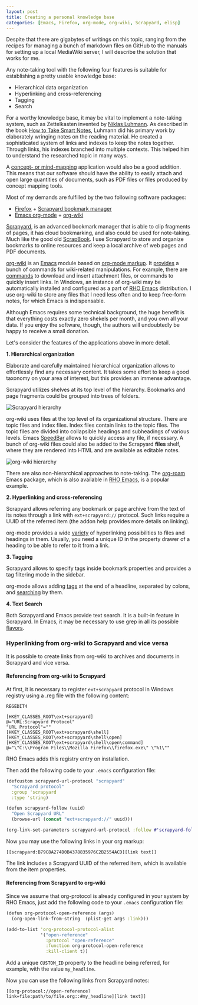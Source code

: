 ```yaml
---
layout: post
title: Creating a personal knowledge base
categories: [Emacs, Firefox, org-mode, org-wiki, Scrapyard, elisp]
---
```


Despite that there are gigabytes of writings on this topic, ranging
from the recipes for managing a bunch of markdown files on GitHub to
the manuals for setting up a local MediaWiki server, I will describe 
the solution that works for me.

Any note-taking tool with the following four features is suitable 
for establishing a pretty usable knowledge base:

* Hierarchical data organization
* Hyperlinking and cross-referencing
* Tagging
* Search

For a worthy knowledge base, it may be vital to implement a
note-taking system, such as Zettelkasten invented by [Niklas Luhmann](https://en.wikipedia.org/wiki/Niklas_Luhmann).
As described in the book [How to Take Smart Notes](https://www.goodreads.com/en/book/show/34507927), Luhmann did his
primary work by elaborately wringing notes on the reading material. He created
a sophisticated system of links and indexes to keep the notes together. Through links, his indexes branched into
multiple contexts. This helped him to understand the researched topic in many ways.

A [concept- or mind-mapping](https://en.wikipedia.org/wiki/Concept_map) application would also be a good addition.
This means that our software should have the ability to easily attach and open large quantities of documents, 
such as PDF files or files produced by concept mapping tools.

Most of my demands are fulfilled by the two following software packages:

* [Firefox](http://firefox.com) + [Scrapyard bookmark manager](https://addons.mozilla.org/en-US/firefox/addon/scrapyard/)
* [Emacs org-mode](https://orgmode.org/) + [org-wiki](https://github.com/caiorss/org-wiki)

[Scrapyard](https://addons.mozilla.org/en-US/firefox/addon/scrapyard/), is an advanced bookmark manager that 
is able to clip fragments of pages, it has cloud bookmarking, and also could be used for note-taking. Much like
the good old [ScrapBook](https://en.wikipedia.org/wiki/ScrapBook).
I use Scrapyard to store and organize bookmarks to online resources and keep a
local archive of web pages and PDF documents.

[org-wiki](https://github.com/caiorss/org-wiki) is an [Emacs](http://emacs.org) module based on
[org-mode markup](http://ergoemacs.org/emacs/emacs_org_markup.html).
It [provides](https://caiorss.github.io/org-wiki/) a bunch of commands
for wiki-related manipulations. For example, there are
[commands](https://github.com/caiorss/org-wiki#commands-to-download-files) to download and insert attachment files,
or commands to quickly insert links.
In Windows, an instance of org-wiki may be automatically
installed and configured as a part of [RHO Emacs](https://gchristensen.github.io/rho-emacs/) distribution.
I use org-wiki to store any files that I need less often and to keep free-form notes, for which Emacs is indispensable.

Although Emacs requires some technical background, the huge benefit is that everything costs 
exactly zero shekels per month, and you own all your data. 
If you enjoy the software, though, the authors will undoubtedly be happy to receive a small donation.

Let's consider the features of the applications above in more detail.

**1. Hierarchical organization**

Elaborate and carefully maintained hierarchical organization allows to effortlessly find any necessary content.
It takes some effort to keep a good taxonomy on your area of interest, but this provides an immense advantage.

Scrapyard utilizes shelves at its top level of the hierarchy. Bookmarks and page fragments could
be grouped into trees of folders.

![Scrapyard hierarchy](/posts/images/scrapyard-hierarchy.png)

org-wiki uses files at the top level of its organizational structure. 
There are topic files and index files. Index files contain links to the topic files. The topic files
are divided into collapsible headings and subheadings of various levels. Emacs [SpeedBar](https://www.emacswiki.org/emacs/SpeedBar)
allows to quickly access any file, if necessary. A bunch of org-wiki files could also be added to the Scrapyard **files** shelf,
where they are rendered into HTML and are available as editable notes.

![org-wiki hierarchy](/posts/images/org-wiki-hierarchy.png)

There are also non-hierarchical approaches to note-taking. The [org-roam](https://orgroam.com) Emacs package, which is 
also available in [RHO Emacs](https://gchristensen.github.io/rho-emacs/), is a popular example.

**2. Hyperlinking and cross-referencing**

Scrapyard allows referring any bookmark or page archive from the text of its notes through
a link with `ext+scrapyard://` protocol. Such links require a UUID of the
referred item (the addon help provides more details on linking).

org-mode provides a wide [variety](https://orgmode.org/guide/Hyperlinks.html)
of hyperlinking possibilities to files and headings in them.
Usually, you need a unique ID in the property drawer of a heading 
to be able to refer to it from a link.

**3. Tagging**

Scrapyard allows to specify tags inside bookmark properties and 
provides a tag filtering mode in the sidebar.

org-mode allows adding [tags](https://orgmode.org/manual/Tags.html) at the end
of a headline, separated by colons, and [searching](https://orgmode.org/manual/Tag-Searches.html#Tag-Searches) by them.

**4. Text Search** 

Both Scrapyard and Emacs provide text search. It is a built-in feature in Scrapyard. In Emacs, it may be necessary 
to use grep in all its possible [flavors](https://www.gnu.org/software/emacs/manual/html_node/emacs/Grep-Searching.html).

### Hyperlinking from org-wiki to Scrapyard and vice versa

It is possible to create links from org-wiki to archives and documents in Scrapyard and vice versa.

#### Referencing from org-wiki to Scrapyard

At first, it is necessary to register `ext+scrapyard` protocol in Windows registry
using a .reg file with the following content: 

```
REGEDIT4

[HKEY_CLASSES_ROOT\ext+scrapyard]
@="URL:Scrapyard Protocol"
"URL Protocol"=""
[HKEY_CLASSES_ROOT\ext+scrapyard\shell]
[HKEY_CLASSES_ROOT\ext+scrapyard\shell\open]
[HKEY_CLASSES_ROOT\ext+scrapyard\shell\open\command]
@="\"C:\\Program Files\\Mozilla Firefox\\firefox.exe\" \"%1\""
```

RHO Emacs adds this registry entry on installation.

Then add the following code to your `.emacs` configuration file:

```clojure
(defcustom scrapyard-url-protocol "scrapyard"
  "Scrapyard protocol"
  :group 'scrapyard
  :type 'string)

(defun scrapyard-follow (uuid)
  "Open Scrapyard URL"
  (browse-url (concat "ext+scrapyard://" uuid)))

(org-link-set-parameters scrapyard-url-protocol :follow #'scrapyard-follow)
```

Now you may use the following links in your org markup:

```
[[scrapyard:B79C8A274D0B4378835976C2B2554ACD][link text]]
```

The link includes a Scrapyard UUID of the referred item, which is available from the item properties.

#### Referencing from Scrapyard to org-wiki

Since we assume that org-protocol is already configured in your system by RHO Emacs, 
just add the following code to your `.emacs` configuration file:

```clojure
(defun org-protocol-open-reference (args)
  (org-open-link-from-string  (plist-get args :link)))

(add-to-list 'org-protocol-protocol-alist
             '("open-reference"
               :protocol "open-reference"
               :function org-protocol-open-reference
               :kill-client t))
```

Add a unique `CUSTOM_ID` property to the headline being referred, for example, 
with the value `my_headline`.

Now you can use the following links from Scrapyard notes:

```
[[org-protocol://open-reference?link=file:path/to/file.org::#my_headline][link text]]
```
